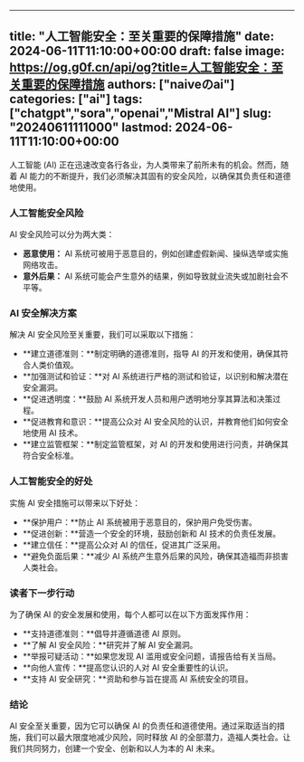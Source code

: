 
---
title: "人工智能安全：至关重要的保障措施"
date: 2024-06-11T11:10:00+00:00
draft: false
image: https://og.g0f.cn/api/og?title=人工智能安全：至关重要的保障措施
authors: ["naiveのai"]
categories: ["ai"]
tags: ["chatgpt","sora","openai","Mistral AI"]
slug: "20240611111000"
lastmod: 2024-06-11T11:10:00+00:00
---
人工智能 (AI) 正在迅速改变各行各业，为人类带来了前所未有的机会。然而，随着 AI 能力的不断提升，我们必须解决其固有的安全风险，以确保其负责任和道德地使用。

### 人工智能安全风险

AI 安全风险可以分为两大类：

- **恶意使用：** AI 系统可被用于恶意目的，例如创建虚假新闻、操纵选举或实施网络攻击。
- **意外后果：** AI 系统可能会产生意外的结果，例如导致就业流失或加剧社会不平等。

### AI 安全解决方案

解决 AI 安全风险至关重要，我们可以采取以下措施：

- **建立道德准则：**制定明确的道德准则，指导 AI 的开发和使用，确保其符合人类价值观。
- **加强测试和验证：**对 AI 系统进行严格的测试和验证，以识别和解决潜在安全漏洞。
- **促进透明度：**鼓励 AI 系统开发人员和用户透明地分享其算法和决策过程。
- **促进教育和意识：**提高公众对 AI 安全风险的认识，并教育他们如何安全地使用 AI 技术。
- **建立监管框架：**制定监管框架，对 AI 的开发和使用进行问责，并确保其符合安全标准。

### 人工智能安全的好处

实施 AI 安全措施可以带来以下好处：

- **保护用户：**防止 AI 系统被用于恶意目的，保护用户免受伤害。
- **促进创新：**营造一个安全的环境，鼓励创新和 AI 技术的负责任发展。
- **建立信任：**提高公众对 AI 的信任，促进其广泛采用。
- **避免负面后果：**减少 AI 系统产生意外后果的风险，确保其造福而非损害人类社会。

### 读者下一步行动

为了确保 AI 的安全发展和使用，每个人都可以在以下方面发挥作用：

- **支持道德准则：**倡导并遵循道德 AI 原则。
- **了解 AI 安全风险：**研究并了解 AI 安全漏洞。
- **举报可疑活动：**如果您发现 AI 滥用或安全问题，请报告给有关当局。
- **向他人宣传：**提高您认识的人对 AI 安全重要性的认识。
- **支持 AI 安全研究：**资助和参与旨在提高 AI 系统安全的项目。

### 结论

AI 安全至关重要，因为它可以确保 AI 的负责任和道德使用。通过采取适当的措施，我们可以最大限度地减少风险，同时释放 AI 的全部潜力，造福人类社会。让我们共同努力，创建一个安全、创新和以人为本的 AI 未来。